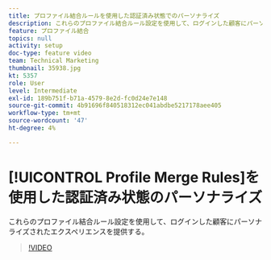 ```yaml
---
title: プロファイル結合ルールを使用した認証済み状態でのパーソナライズ
description: これらのプロファイル結合ルール設定を使用して、ログインした顧客にパーソナライズされたエクスペリエンスを提供する。
feature: プロファイル結合
topics: null
activity: setup
doc-type: feature video
team: Technical Marketing
thumbnail: 35938.jpg
kt: 5357
role: User
level: Intermediate
exl-id: 189b751f-b71a-4579-8e2d-fc0d24e7e148
source-git-commit: 4b91696f840518312ec041abdbe5217178aee405
workflow-type: tm+mt
source-wordcount: '47'
ht-degree: 4%

---
```


# [!UICONTROL Profile Merge Rules]を使用した認証済み状態のパーソナライズ

これらのプロファイル結合ルール設定を使用して、ログインした顧客にパーソナライズされたエクスペリエンスを提供する。

>[!VIDEO](https://video.tv.adobe.com/v/35938/?quality=12&learn=on)
